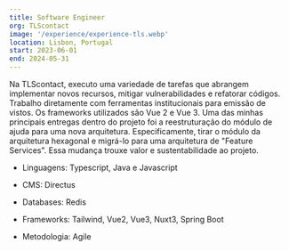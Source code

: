 ```yaml
---
title: Software Engineer
org: TLScontact
image: '/experience/experience-tls.webp'
location: Lisbon, Portugal
start: 2023-06-01
end: 2024-05-31
---
```


Na TLScontact, executo uma variedade de tarefas que abrangem implementar novos recursos, mitigar vulnerabilidades e refatorar códigos. Trabalho diretamente com ferramentas institucionais para emissão de vistos. Os frameworks utilizados são Vue 2 e Vue 3.
Uma das minhas principais entregas dentro do projeto foi a reestruturação do módulo de ajuda para uma nova arquitetura. Especificamente, tirar o módulo da arquitetura hexagonal e migrá-lo para uma arquitetura de "Feature Services". Essa mudança trouxe valor e sustentabilidade ao projeto.

- Linguagens: Typescript, Java e Javascript

- CMS: Directus

- Databases: Redis

- Frameworks: Tailwind, Vue2, Vue3, Nuxt3, Spring Boot

- Metodologia: Agile
